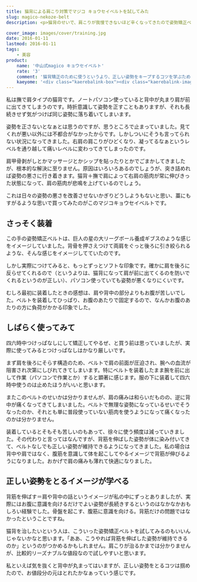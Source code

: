 ```yaml
---
title: 猫背による肩こり対策でマジコ キョウセイベルトを試してみた
slug: magico-nekoze-belt
description: <p>猫背のせいで、肩こりが我慢できないほど辛くなってきたので姿勢矯正ベルトを試してみました。買う前は常に装着して使おうと思っていましたが、これは正しい姿勢をキープするためのコツをつかむためのものくらいに思っていた方がいいかもしれません。</p>

cover_image: images/cover/training.jpg
date: 2016-01-11
lastmod: 2016-01-11
tags: 
    - 美容
product:
    name: '中山式magico キョウセイベルト'
    rate: '3'
    comment: '猫背矯正のために使うというより、正しい姿勢をキープするコツを学ぶためのアイテムかも'
    kaeyome: '<div class="kaerebalink-box"><div class="kaerebalink-image"><a href="http://www.amazon.co.jp/exec/obidos/ASIN/B005O5460Q/illusionspace-22/ref=nosim/" target="_blank" rel="nofollow" ><img src="http://ecx.images-amazon.com/images/I/41B8FW7vtqL._SL160_.jpg" style="border: none;" /></a></div><div class="kaerebalink-info"><div class="kaerebalink-name"><a href="http://www.amazon.co.jp/exec/obidos/ASIN/B005O5460Q/illusionspace-22/ref=nosim/" target="_blank" rel="nofollow" >magicoキョウセイベルトブラックM</a><div class="kaerebalink-powered-date">posted with <a href="http://kaereba.com" rel="nofollow" target="_blank">カエレバ</a></div></div><div class="kaerebalink-detail"> 中山式産業     </div><div class="kaerebalink-link1"><div class="shoplinkamazon"><a href="http://www.amazon.co.jp/gp/search?keywords=%83%7D%83W%83R%81%40%83L%83%87%83E%83Z%83C%83x%83%8B%83g&__mk_ja_JP=%83J%83%5E%83J%83i&tag=illusionspace-22" target="_blank" rel="nofollow" >Amazon</a></div><div class="shoplinkrakuten"><a href="http://hb.afl.rakuten.co.jp/hgc/0e95387f.f2aef20d.0e953880.25e412bd/?pc=http%3A%2F%2Fsearch.rakuten.co.jp%2Fsearch%2Fmall%2F%25E3%2583%259E%25E3%2582%25B8%25E3%2582%25B3%25E3%2580%2580%25E3%2582%25AD%25E3%2583%25A7%25E3%2582%25A6%25E3%2582%25BB%25E3%2582%25A4%25E3%2583%2599%25E3%2583%25AB%25E3%2583%2588%2F-%2Ff.1-p.1-s.1-sf.0-st.A-v.2%3Fx%3D0%26scid%3Daf_ich_link_urltxt%26m%3Dhttp%3A%2F%2Fm.rakuten.co.jp%2F" target="_blank" rel="nofollow" >楽天市場</a></div><div class="shoplinkyahoo"><a href="http://ck.jp.ap.valuecommerce.com/servlet/referral?sid=3085416&pid=882193779&vc_url=http%3A%2F%2Fsearch.shopping.yahoo.co.jp%2Fsearch%3Fp%3D%25E3%2583%259E%25E3%2582%25B8%25E3%2582%25B3%25E3%2580%2580%25E3%2582%25AD%25E3%2583%25A7%25E3%2582%25A6%25E3%2582%25BB%25E3%2582%25A4%25E3%2583%2599%25E3%2583%25AB%25E3%2583%2588" target="_blank" rel="nofollow" >Yahooショッピング<img src="http://ad.jp.ap.valuecommerce.com/servlet/gifbanner?sid=3085416&pid=882193779" height="1" width="1" border="0"></a></div></div></div><div class="booklink-footer" style="clear: left"></div></div>'
---
```


<p>私は撫で肩タイプの猫背です。ノートパソコン使っていると背中が丸まり肩が前に出てきてしまうのです。時折意識して姿勢を正すこともありますが、それも長続きせず気がつけば同じ姿勢に落ち着いてしまいます。</p>
<p>姿勢を正さないとなぁとは思うのですが、思うところで止まっていました。見てくれが悪い以外には不都合がなかったからです。しかしついにそうも言ってられない状況になってきました。右肩の肩こりがひどくなり、凝ってるなぁというレベルを通り越して痛いレベルに変わってきてしまったのです。</p>
<p>肩甲骨剥がしとかマッサージとかシップを貼ったりとかでごまかしてきましたが、根本的な解決に至りません。原因はいろいろあるのでしょうが、突き詰めれば姿勢の悪さに行き着きます。猫背＋撫で肩によって右肩の筋肉が常に伸びきった状態になって、肩の筋肉が悲鳴を上げているのでしょう。</p>
<p>これは日々の姿勢の悪さを改善させないかぎりどうしようもないと思い、藁にもすがるような思いで買ってみたのがこのマジコキョウセイベルトです。</p>
<h2>さっそく装着</h2>
<p>この手の姿勢矯正ベルトは、巨人の星の大リーグボール養成ギブスのような感じをイメージしていました。背骨を押さえつけて両肩をぐっと後ろに引き絞られるような、そんな感じをイメージしてていたのです。</p>
<p>しかし実際につけてみると、もっとずっとソフトな印象です。確かに肩を後ろに反らせてくれるので（というよりは、猫背になって肩が前に出てくるのを防いでくれるというのが正しい）、パソコン使っていても姿勢が悪くなりにくいです。</p>
<p>むしろ最初に装着したときの感想は、肩や背中の部分よりもお腹が苦しいでした。ベルトを装着してひっぱり、お腹のあたりで固定するので、なんかお腹のあたりの方に負荷がかかる印象でした。</p>
<h2>しばらく使ってみて</h2>
<p>四六時中つけっぱなしにして矯正してやるぜ、と買う前は思っていましたが、実際に使ってみるとつけっぱなしはかなり厳しいです。</p>
<p>まず肩を後ろにそらす構造のため、ベルトで肩の前面が圧迫され、腕への血流が阻害され次第にしびれてきてしまいます。特にベルトを装着したまま腕を前に出して作業（パソコンで作業とか）すると顕著に感じます。服の下に装着して四六時中使うのは止めたほうがいいと思います。</p>
<p>またこのベルトのせいかは分かりませんが、肩の痛みは和らいだものの、逆に背中が痛くなってきてしまいました。ベルトで無理な姿勢になっているせいでそうなったのか、それとも単に普段使っていない筋肉を使うようになって痛くなったのかは分かりません。</p>
<p>装着しているとそもそも苦しいのもあって、徐々に使う頻度は減っていきました。その代わりと言ってはなんですが、背筋を伸ばした姿勢が体に染み付いてきて、ベルトなしでも正しい姿勢が維持できるようになってきました。私の場合は背中や肩ではなく、腹筋を意識して体を起こしてやるイメージで背筋が伸びるようになりました。おかげで肩の痛みも薄れて快適になりました。</p>
<h2>正しい姿勢をとるイメージが学べる</h2>
<p>背筋を伸ばす＝肩や背中の話というイメージが私の中にずっとありましたが、実際にはお腹に意識を向けるだけでよい姿勢が長続きするというのはなかなかおもしろい経験でした。骨盤を起こす、腹筋に意識を向ける。背筋だけの問題ではなかったということですね。</p>
<p>猫背を治したいという人は、こういった姿勢矯正ベルトを試してみるのもいいんじゃないかなと思います。「ああ、こうやれば背筋を伸ばした姿勢が維持できるのか」というのがつかめるかもしれません。肩こりが治るかまでは分かりませんが、比較的リーズナブルな値段なので試しやすいと思います。</p>
<p>私といえば気を抜くと背中が丸まってはいますが、正しい姿勢をとるコツは掴めたので、お値段分の元はとれたかなぁっていう感じです。</p>

  